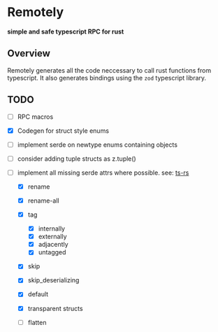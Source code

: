 # Remotely
**simple and safe typescript RPC for rust**

## Overview
Remotely generates all the code neccessary to call rust functions from typescript.
It also generates bindings using the `zod` typescript library.

## TODO
- [ ] RPC macros
- [x] Codegen for struct style enums
- [ ] implement serde on newtype enums containing objects
- [ ] consider adding tuple structs as z.tuple()
- [ ] implement all missing serde attrs where possible. see: [ts-rs](https://docs.rs/ts-rs/latest/ts_rs/)

   - [x] rename
   - [x] rename-all
   - [x] tag
        - [x] internally
        - [x] externally
        - [x] adjacently
        - [x] untagged
   - [x] skip
   - [x] skip_deserializing
   - [x] default
   - [x] transparent structs
   - [ ] flatten


